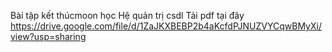 Bài tập kết thúcmoon học Hệ quản trị csdl
Tải pdf tại đây https://drive.google.com/file/d/1ZaJKXBEBP2b4aKcfdPJNUZVYCqwBMyXi/view?usp=sharing

